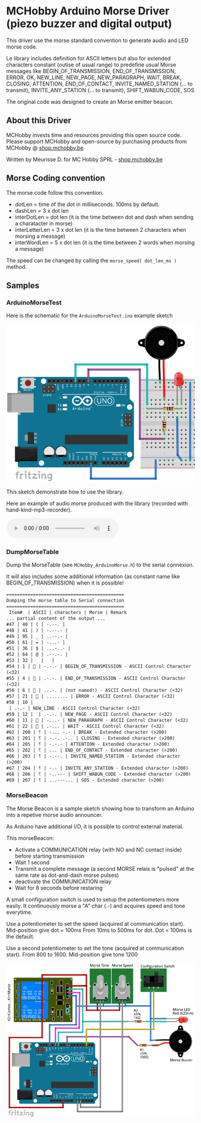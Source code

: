 # MCHobby Arduino Morse Driver (piezo buzzer and digital output) #

This driver use the morse standard convention to generate audio and LED morse code.

Le library includes definition for ASCII letters but also for extended characters constant (outise of usual range) to predefine usual Morse messages like BEGIN_OF_TRANSMISSION, END_OF_TRANSMISSION, ERROR, OK, NEW_LINE, NEW_PAGE, NEW_PARAGRAPH, WAIT, BREAK, CLOSING, ATTENTION, END_OF_CONTACT, INVITE_NAMED_STATION (... to transmit), INVITE_ANY_STATION (... to transmit), SHIFT_WABUN_CODE, SOS 

The original code was designed to create an Morse emitter beacon.

## About this Driver ##

MCHobby invests time and resources providing this open source code.  Please support MCHobby and open-source by purchasing products from MCHobby @ [shop.mchobby.be](https://shop.mchobby.be)


Written by Meurisse D. for MC Hobby SPRL - [shop.mchobby.be](https://shop.mchobby.be)

## Morse Coding convention ##

The morse code follow this convention.
*  dotLen = time of the dot in milliseconds. 100ms by default.
*  dashLen = 3 x dot len
*  interDotLen    = dot len (it is the time between dot and dash when sending a charatacter in morse)
*  interLetterLen = 3 x dot len (it is the time between 2 characters when morsing a message)
*  interWordLen   = 5 x dot len (it is the time between 2 words when morsing a message)

The speed can be changed by calling the `morse_speed( dot_len_ms )` method.

## Samples ##

### ArduinoMorseTest ###
Here is the schematic for the `ArduinoMorseTest.ino` example sketch

![Schematic for the test sketch](ArduinoMorseTest.png)

This sketch demonstrate how to use the library.

Here an example of audio morse produced with the library (recorded with hand-kind-mp3-recorder).

![MP3 sample](ArduinoMorseTest.mp3)

### DumpMorseTable ###
Dump the MorseTable (see `MCHobby_ArduinoMorse.h`) to the serial connexion.

It will also includes some additional information (as constant name like BEGIN_OF_TRANSMISSION) when it is possible!

```
============================================
Dumping the morse table to Serial connection
============================================
 Item#  | ASCII | characters | Morse | Remark
... partial content of the output ...
#47 | 40 | ( | -.--. | 
#48 | 41 | ) | -.--.- | 
#49 | 95 | _ | ..--.- | 
#50 | 61 | = | -...- | 
#51 | 36 | $ | ...-..- | 
#52 | 64 | @ | .--.-. | 
#53 | 32 |   |   | 
#54 | 1 |  | -.-.- | BEGIN_OF_TRANSMISSION - ASCII Control Character (<32)
#55 | 4 |  | .-.-. | END_OF_TRANSMISSION - ASCII Control Character (<32)
#56 | 6 |  | ...-. | (not named!) - ASCII Control Character (<32)
#57 | 21 |  | ........ | ERROR - ASCII Control Character (<32)
#58 | 10 | 
 | .-.- | NEW_LINE - ASCII Control Character (<32)
#59 | 12 |  | .-.-. | NEW_PAGE - ASCII Control Character (<32)
#60 | 11 |  | -...- | NEW_PARAGRAPH - ASCII Control Character (<32)
#61 | 22 |  | .-... | WAIT - ASCII Control Character (<32)
#62 | 200 | ⸮ | -... -.- | BREAK - Extended character (>200)
#63 | 201 | ⸮ | -.-. .-.. | CLOSING - Extended character (>200)
#64 | 205 | ⸮ | -.-.- | ATTENTION - Extended character (>200)
#65 | 202 | ⸮ | ... | END_OF_CONTACT - Extended character (>200)
#66 | 203 | ⸮ | -.--. | INVITE_NAMED_STATION - Extended character (>200)
#67 | 204 | ⸮ | -.- | INVITE_ANY_STATION - Extended character (>200)
#68 | 206 | ⸮ | -..--- | SHIFT_WABUN_CODE - Extended character (>200)
#69 | 207 | ⸮ | ...---... | SOS - Extended character (>200)
```

### MorseBeacon ###
The Morse Beacon is a sample sketch showing how to transform an Arduino into a repetive morse audio announcer.

As Arduino have additional I/O, it is possible to control external material.

This morseBeacon:
- Activate a COMMUNICATION relay (with NO and NC contact inside) before starting transmission
- Wait 1 second
- Transmit a complete message (a second MORSE relais is "pulsed" at the same rate as dot-and-dash morse pulses)
- deactivate the COMMUNICATION relay
- Wait for 8 seconds before restaring

A small configuration switch is used to setup the potentiometers more easily. 
It continuously morse a "A" char (.-) and acquires speed and tone everytime.

Use a potentiometer to set the speed (acquired at communication start). Mid-position give dot = 100ms
From 10ms to 500ms for dot. Dot = 100ms is the default. 

Use a second potentiometer to set the tone (acquired at communication start). 
From 800 to 1600. Mid-position give tone 1200

![Schematic for the beacon sketch](MorseBeacon.png) 